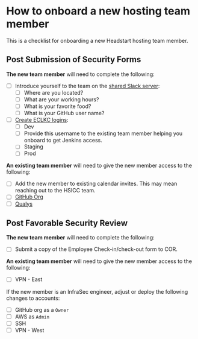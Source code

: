 # How to onboard a new hosting team member

This is a checklist for onboarding a new Headstart hosting team member.

## Post Submission of Security Forms

__The new team member__ will need to complete the following:

- [ ] Introduce yourself to the team on the [shared Slack server](https://app.slack.com/client/T025YR8S487/C026S711T6D):
  - [ ]  Where are you located?
  - [ ]  What are your working hours?
  - [ ]  What is your favorite food?
  - [ ]  What is your GitHub user name?
- [ ] [Create ECLKC logins](./how-to-create-an-eclkc-login.md):
  - [ ]  Dev
    - [ ] Provide this username to the existing team member helping you onboard to get Jenkins access.
  - [ ]  Staging
  - [ ]  Prod

__An existing team member__ will need to give the new member access to the following:

- [ ] Add the new member to existing calendar invites. This may mean reaching out to the HSICC team.
- [ ] [GitHub Org](https://docs.github.com/en/organizations/managing-membership-in-your-organization/inviting-users-to-join-your-organization)
- [ ] [Qualys](./how-to-manage-qualys.md)

## Post Favorable Security Review

__The new team member__ will need to complete the following:

- [ ] Submit a copy of the Employee Check-in/check-out form to COR.

__An existing team member__ will need to give the new member access to the following:

- [ ] VPN - East

If the new member is an InfraSec engineer, adjust or deploy the following changes to accounts:

- [ ] GitHub org as a `Owner`
- [ ] AWS as `Admin`
- [ ] SSH
- [ ] VPN - West
